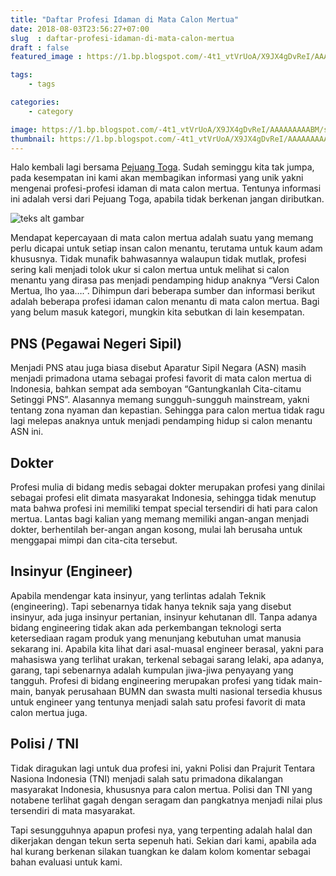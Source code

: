 ```yaml
---
title: "Daftar Profesi Idaman di Mata Calon Mertua"
date: 2018-08-03T23:56:27+07:00
slug  : daftar-profesi-idaman-di-mata-calon-mertua
draft : false
featured_image : https://1.bp.blogspot.com/-4t1_vtVrUoA/X9JX4gDvReI/AAAAAAAAABM/sE73N6GjajYkwJ5VCuCOAy9RDeOFaFBmQCNcBGAsYHQ/w640-h360/a-01.png

tags:
    - tags

categories:
    - category

image: https://1.bp.blogspot.com/-4t1_vtVrUoA/X9JX4gDvReI/AAAAAAAAABM/sE73N6GjajYkwJ5VCuCOAy9RDeOFaFBmQCNcBGAsYHQ/w640-h360/a-01.png
thumbnail: https://1.bp.blogspot.com/-4t1_vtVrUoA/X9JX4gDvReI/AAAAAAAAABM/sE73N6GjajYkwJ5VCuCOAy9RDeOFaFBmQCNcBGAsYHQ/w640-h360/a-01.png
---
```


Halo kembali lagi bersama [Pejuang Toga](https://www.pejuangtoga.id/). Sudah seminggu kita tak jumpa, pada kesempatan ini kami akan membagikan informasi yang unik yakni mengenai profesi-profesi idaman di mata calon mertua. Tentunya informasi ini adalah versi dari Pejuang Toga, apabila tidak berkenan jangan diributkan.

<img href="https://1.bp.blogspot.com/-4t1_vtVrUoA/X9JX4gDvReI/AAAAAAAAABM/sE73N6GjajYkwJ5VCuCOAy9RDeOFaFBmQCNcBGAsYHQ/w640-h360/a-01.png" alt="teks alt gambar"/>

Mendapat kepercayaan di mata calon mertua adalah suatu yang memang perlu dicapai untuk setiap insan calon menantu, terutama untuk kaum adam khususnya. Tidak munafik bahwasannya walaupun tidak mutlak, profesi sering kali menjadi tolok ukur si calon mertua untuk melihat si calon menantu yang dirasa pas menjadi pendamping hidup anaknya “Versi Calon Mertua, lho yaa….”. Dihimpun dari beberapa sumber dan informasi berikut adalah beberapa profesi idaman calon menantu di mata calon mertua. Bagi yang belum masuk kategori, mungkin kita sebutkan di lain kesempatan.

## PNS (Pegawai Negeri Sipil)
Menjadi PNS atau juga biasa disebut Aparatur Sipil Negara (ASN) masih menjadi primadona utama sebagai profesi favorit di mata calon mertua di Indonesia, bahkan sempat ada semboyan “Gantungkanlah Cita-citamu Setinggi PNS”. Alasannya memang sungguh-sungguh mainstream, yakni tentang zona nyaman dan kepastian. Sehingga para calon mertua tidak ragu lagi melepas anaknya untuk menjadi pendamping hidup si calon menantu ASN ini.
 
## Dokter
Profesi mulia di bidang medis sebagai dokter merupakan profesi yang dinilai sebagai profesi elit dimata masyarakat Indonesia, sehingga tidak menutup mata bahwa profesi ini memiliki tempat special tersendiri di hati para calon mertua. Lantas bagi kalian yang memang memiliki angan-angan menjadi dokter, berhentilah ber-angan angan kosong, mulai lah berusaha untuk menggapai mimpi dan cita-cita tersebut.
 
## Insinyur (Engineer)
Apabila mendengar kata insinyur, yang terlintas adalah Teknik (engineering). Tapi sebenarnya tidak hanya teknik saja yang disebut insinyur, ada juga insinyur pertanian, insinyur kehutanan dll. Tanpa adanya bidang engineering tidak akan ada perkembangan teknologi serta ketersediaan ragam produk yang menunjang kebutuhan umat manusia sekarang ini. Apabila kita lihat dari asal-muasal engineer berasal, yakni para mahasiswa yang terlihat urakan, terkenal sebagai sarang lelaki, apa adanya, garang, tapi sebenarnya adalah kumpulan jiwa-jiwa penyayang yang tangguh. Profesi di bidang engineering merupakan profesi yang tidak main-main, banyak perusahaan BUMN dan swasta multi nasional tersedia khusus untuk engineer yang tentunya menjadi salah satu profesi favorit di mata calon mertua juga.

## Polisi / TNI
Tidak diragukan lagi untuk dua profesi ini, yakni Polisi dan Prajurit Tentara Nasiona Indonesia (TNI) menjadi salah satu primadona dikalangan masyarakat Indonesia, khususnya para calon mertua. Polisi dan TNI yang notabene terlihat gagah dengan seragam dan pangkatnya menjadi nilai plus tersendiri di mata masyarakat.

Tapi sesungguhnya apapun profesi nya, yang terpenting adalah halal dan dikerjakan dengan tekun serta sepenuh hati. Sekian dari kami, apabila ada hal kurang berkenan silakan tuangkan ke dalam kolom komentar sebagai bahan evaluasi untuk kami.

